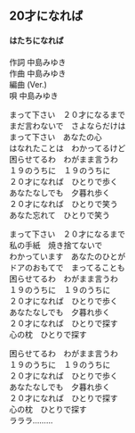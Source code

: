 ## 20才になれば
####  はたちになれば

作詞         中島みゆき  
作曲         中島みゆき  
編曲 (Ver.)    
唄           中島みゆき  

まって下さい　２０才になるまで  
まだ言わないで　さよならだけは  
まって下さい　あなたの心  
はなれたことは　わかってるけど  
困らせてるわ　わがまま言うわ  
１９のうちに　１９のうちに  
２０才になれば　ひとりで歩く  
あなたなしでも　夕暮れ歩く  
２０才になれば　ひとりで笑う  
あなた忘れて　ひとりで笑う  
  
まって下さい　２０才になるまで  
私の手紙　焼き捨てないで  
わかっています　あなたのひとが  
ドアのおもてで　まってることも  
困らせてるわ　わがまま言うわ  
１９のうちに　１９のうちに  
２０才になれば　ひとりで歩く  
あなたなしでも　夕暮れ歩く  
２０才になれば　ひとりで探す  
心の枕　ひとりで探す  
  
困らせてるわ　わがまま言うわ  
１９のうちに　１９のうちに  
２０才になれば　ひとりで歩く  
あなたなしでも　夕暮れ歩く  
２０才になれば　ひとりで探す  
心の枕　ひとりで探す  
ラララ………  